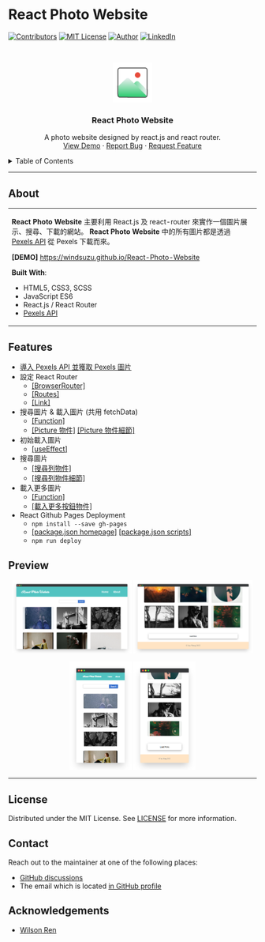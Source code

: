 # React Photo Website

<!--
*** Thanks for checking out the React-Photo-Website. If you have a suggestion
*** that would make this better, please fork the repo and create a pull request
*** or simply open an issue with the tag "enhancement".
*** Thanks again! Now go create something AMAZING! :D
***
*** To avoid retyping too much info. Do a search and replace for the following:
*** github_username (that is "windsuzu"), repo_name (that is "React-Photo-Website"), project_title, project_description
-->

<!-- [![Issues][issues-shield]][issues-url] -->
<!-- [![PR Welcome][pr-welcome-shield]](#contributing) -->
[![Contributors][contributors-shield]][contributors-url]
[![MIT License][license-shield]][license-url]
[![Author][author-shield]][author-url]
[![LinkedIn][linkedin-shield]][linkedin-url]


<!-- PROJECT LOGO -->
<br />
<p align="center">
  <a href="https://windsuzu.github.io/React-Photo-Website">
    <img src="public/images/logo.png" alt="Logo" width="80" height="80">
  </a>

  <h3 align="center">React Photo Website</h3>

  <p align="center">
    A photo website designed by react.js and react router.
    <br />
    <a href="https://windsuzu.github.io/React-Photo-Website">View Demo</a>
    ·
    <a href="https://github.com/windsuzu/React-Photo-Website/issues">Report Bug</a>
    ·
    <a href="https://github.com/windsuzu/React-Photo-Website/issues">Request Feature</a>
  </p>
</p>


<details>
<summary>Table of Contents</summary>

* [React Photo Website](#react-photo-website)
  * [About](#about)
  * [Features](#features)
  * [Preview](#preview)
  * [License](#license)
  * [Contact](#contact)
  * [Acknowledgements](#acknowledgements)

</details>

---

<!-- ABOUT THE PROJECT -->
## About

<table>
<tr>
<td>

**React Photo Website** 主要利用 React.js 及 react-router 來實作一個圖片展示、搜尋、下載的網站。 **React Photo Website** 中的所有圖片都是透過 [Pexels API](https://www.pexels.com/zh-tw/api/) 從 Pexels 下載而來。

**[DEMO]** https://windsuzu.github.io/React-Photo-Website

**Built With**:

- HTML5, CSS3, SCSS
- JavaScript ES6
- React.js / React Router
- [Pexels API](https://www.pexels.com/zh-tw/api/)

</td>
</tr>
</table>

## Features

* [導入 Pexels API 並獲取 Pexels 圖片](src/api/pexels.js)
* 設定 React Router
  * [[BrowserRouter]](https://github.com/windsuzu/React-Photo-Website/blob/main/src/index.js#L8-L10)
  * [[Routes]](https://github.com/windsuzu/React-Photo-Website/blob/main/src/App.js#L12-L15)
  * [[Link]](https://github.com/windsuzu/React-Photo-Website/blob/main/src/components/Nav.js#L9-L14)
* 搜尋圖片 & 載入圖片 (共用 fetchData)
  * [[Function]](https://github.com/windsuzu/React-Photo-Website/blob/main/src/pages/Homepage.js#L11-L18)
  * [[Picture 物件]](https://github.com/windsuzu/React-Photo-Website/blob/main/src/pages/Homepage.js#L38-L42) [[Picture 物件細節]](https://github.com/windsuzu/React-Photo-Website/blob/main/src/components/Picture.js#L1-L25)
* 初始載入圖片
  * [[useEffect]](https://github.com/windsuzu/React-Photo-Website/blob/main/src/pages/Homepage.js#L29)
* 搜尋圖片
  * [[搜尋列物件]](https://github.com/windsuzu/React-Photo-Website/blob/main/src/pages/Homepage.js#L33-L37)
  * [[搜尋列物件細節]](https://github.com/windsuzu/React-Photo-Website/blob/main/src/components/Search.js#L1-L25)
* 載入更多圖片
  * [[Function]](https://github.com/windsuzu/React-Photo-Website/blob/main/src/pages/Homepage.js#L20-L27)
  * [[載入更多按鈕物件]](https://github.com/windsuzu/React-Photo-Website/blob/main/src/pages/Homepage.js#L43-L47)
* React Github Pages Deployment
  * `npm install --save gh-pages`
  * [[package.json homepage]](https://github.com/windsuzu/React-Photo-Website/blob/main/package.json#L3) [[package.json scripts]](https://github.com/windsuzu/React-Photo-Website/blob/main/package.json#L18-L19)
  * `npm run deploy`
## Preview

<p align="center">
  <a href="https://windsuzu.github.io/React-Photo-Website" target="_blank"><img src="public/images/web/1.png" width=48%></a>
  <a href="https://windsuzu.github.io/React-Photo-Website" target="_blank"><img src="public/images/web/2.png" width=48%></a>
</p>

<p align="center">
  <a href="https://windsuzu.github.io/React-Photo-Website" target="_blank"><img src="public/images/phone/1.png" width=25%></a>
  <a href="https://windsuzu.github.io/React-Photo-Website" target="_blank"><img src="public/images/phone/2.png" width=25%></a>
</p>

---

## License

Distributed under the MIT License. See [LICENSE](https://github.com/windsuzu/React-Photo-Website/blob/main/LICENSE) for more information.

## Contact

Reach out to the maintainer at one of the following places:

* [GitHub discussions](https://github.com/windsuzu/React-Photo-Website/discussions)
* The email which is located [in GitHub profile](https://github.com/windsuzu)


## Acknowledgements

* [Wilson Ren](https://www.udemy.com/user/wilson-r-6/)


[contributors-shield]: https://img.shields.io/github/contributors/windsuzu/React-Photo-Website.svg?style=for-the-badge
[contributors-url]: https://github.com/windsuzu/React-Photo-Website/graphs/contributors
[issues-shield]: https://img.shields.io/github/issues/windsuzu/React-Photo-Website.svg?style=for-the-badge
[issues-url]: https://github.com/windsuzu/React-Photo-Website/issues
[license-shield]: https://img.shields.io/github/license/windsuzu/React-Photo-Website.svg?style=for-the-badge&label=license
[license-url]: https://github.com/windsuzu/React-Photo-Website/blob/main/LICENSE
[linkedin-shield]: https://img.shields.io/badge/-LinkedIn-black.svg?style=for-the-badge&logo=linkedin&colorB=555
[linkedin-url]: https://linkedin.com/in/windsuzu
[pr-welcome-shield]: https://shields.io/badge/PRs-Welcome-ff69b4?style=for-the-badge
[author-shield]: https://shields.io/badge/Made_with_%E2%9D%A4_by-windsuzu-F4A92F?style=for-the-badge
[author-url]: https://github.com/windsuzu
